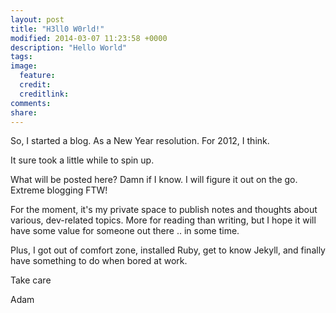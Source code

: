 ```yaml
---
layout: post
title: "H3ll0 W0rld!"
modified: 2014-03-07 11:23:58 +0000
description: "Hello World"
tags: 
image:
  feature: 
  credit: 
  creditlink: 
comments: 
share: 
---
```


So, I started a blog. As a New Year resolution. For 2012, I think.

It sure took a little while to spin up.

What will be posted here? Damn if I know. I will figure it out on the go. Extreme blogging FTW!

For the moment, it's my private space to publish notes and thoughts about various, dev-related topics. More for reading than writing, but I hope it will have some value for someone out there .. in some time.


Plus, I got out of comfort zone, installed Ruby, get to know Jekyll, and finally have something to do when bored at work.


Take care

Adam